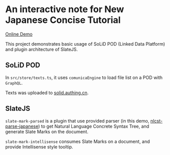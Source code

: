# An interactive note for New Japanese Concise Tutorial

[Online Demo](https://new-japanese-concise-tutorial-interactive-lrikpdorwd.now.sh/)

This project demonstrates basic usage of SoLiD POD (Linked Data Platform) and plugin architecture of SlateJS.

## SoLiD POD

In `src/store/texts.ts`, it uses `comunicaEngine` to load file list on a POD with `GraphQL`.

Texts was uploaded to [solid.authing.cn](https://new-japanese-concise-tutorial.solid.authing.cn/public/textbook/).

## SlateJS

`slate-mark-parsed` is a plugin that use provided parser (in this demo, [nlcst-parse-japanese](https://github.com/azu/nlp-pattern-match/blob/master/packages/nlcst-parse-japanese/README.md)) to get Natural Language Concrete Syntax Tree, and generate Slate Marks on the document.

`slate-mark-intellisense` consumes Slate Marks on a document, and provide Intellisense style tooltip.
